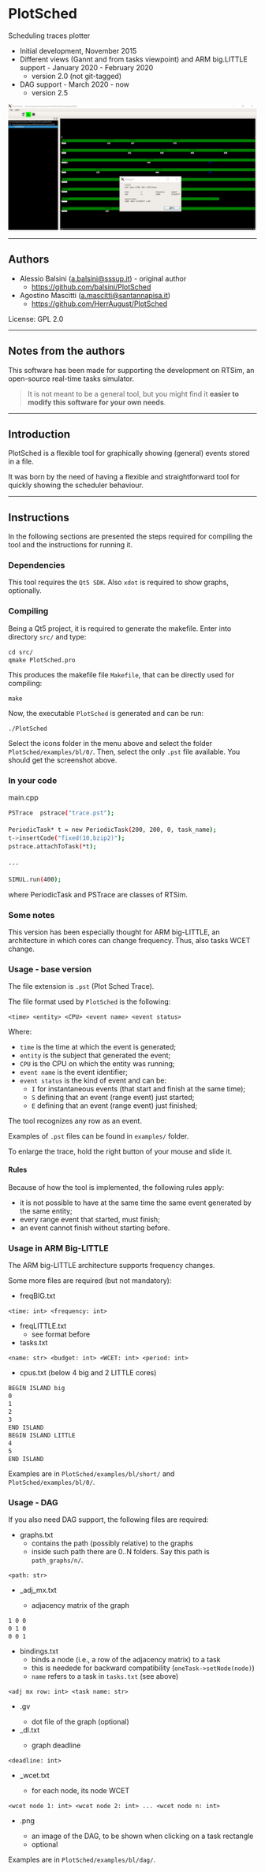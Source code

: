 # PlotSched

Scheduling traces plotter

* Initial development, November 2015
* Different views (Gannt and from tasks viewpoint) and ARM big.LITTLE support - January 2020 - February 2020
  * version 2.0 (not git-tagged)
* DAG support - March 2020 - now
  * version 2.5

![A screenshot](screens/screen_bl_0.png)

----
## Authors

* Alessio Balsini (a.balsini@sssup.it) - original author
  *  https://github.com/balsini/PlotSched
* Agostino Mascitti (a.mascitti@santannapisa.it)
  * https://github.com/HerrAugust/PlotSched

License: GPL 2.0

----
## Notes from the authors
This software has been made for supporting the
development on RTSim, an open-source real-time
tasks simulator.

> It is not meant to be a general tool, but
> you might find it **easier to modify this
> software for your own needs**.

----
## Introduction

PlotSched is a flexible tool for graphically showing (general) events stored in a file.

It was born by the need of having a flexible and straightforward tool for quickly showing the scheduler behaviour.

----

## Instructions

In the following sections are presented the steps required for compiling the tool and the instructions for running it.

### Dependencies

This tool requires the `Qt5 SDK`.
Also `xdot` is required to show graphs, optionally.

### Compiling

Being a Qt5 project, it is required to generate the makefile.
Enter into directory `src/` and type:

```
cd src/
qmake PlotSched.pro
```

This produces the makefile file `Makefile`, that can be directly used for compiling:

```
make
```

Now, the executable `PlotSched` is generated and can be run:

```
./PlotSched
```

Select the icons folder in the menu above and select the folder `PlotSched/examples/bl/0/`.
Then, select the only `.pst` file available. You should get the screenshot above.

### In your code

main.cpp

```sh
PSTrace  pstrace("trace.pst");

PeriodicTask* t = new PeriodicTask(200, 200, 0, task_name);
t->insertCode("fixed(10,bzip2)");
pstrace.attachToTask(*t);

...

SIMUL.run(400);
```

where PeriodicTask and PSTrace are classes of RTSim.

### Some notes
This version has been especially thought for ARM big-LITTLE,
an architecture in which cores can change frequency. Thus, also tasks WCET change.

### Usage - base version

The file extension is `.pst` (Plot Sched Trace).

The file format used by `PlotSched` is the following:

```
<time> <entity> <CPU> <event name> <event status>
```

Where:
* `time` is the time at which the event is generated;
* `entity` is the subject that generated the event;
* `CPU` is the CPU on which the entity was running;
* `event name` is the event identifier;
* `event status` is the kind of event and can be:
  * `I` for instantaneous events (that start and finish at the same time);
  * `S` defining that an event (range event) just started;
  * `E` defining that an event (range event) just finished;

The tool recognizes any row as an event.

Examples of `.pst` files can be found in `examples/` folder.


To enlarge the trace, hold the right button of your mouse and slide it.

#### Rules

Because of how the tool is implemented, the following rules apply:
* it is not possible to have at the same time the same event generated by the same entity;
* every range event that started, must finish;
* an event cannot finish without starting before.


### Usage in ARM Big-LITTLE
The ARM big-LITTLE architecture supports frequency
changes.

Some more files are required (but not mandatory):
* freqBIG.txt
```
<time: int> <frequency: int>
```
* freqLITTLE.txt
  * see format before
* tasks.txt
```
<name: str> <budget: int> <WCET: int> <period: int>
```
* cpus.txt (below 4 big and 2 LITTLE cores)
```
BEGIN ISLAND big
0
1
2
3
END ISLAND
BEGIN ISLAND LITTLE
4
5
END ISLAND
```

Examples are in `PlotSched/examples/bl/short/` and
`PlotSched/examples/bl/0/`.

### Usage - DAG
If you also need DAG support, the following files are required:
* graphs.txt
  * contains the path (possibly relative) to the graphs
  * inside such path there are 0..N folders. Say this path is `path_graphs/n/`.
```
<path: str>
```
* <str>_adj_mx.txt
  * adjacency matrix of the graph
```
1 0 0
0 1 0
0 0 1
```
* bindings.txt
  * binds a node (i.e., a row of the adjacency matrix) to a task
  * this is needede for backward compatibility (`oneTask->setNode(node)`)
  * `name` refers to a task in `tasks.txt` (see above)
```
<adj mx row: int> <task name: str>
```
* <str>.gv
  * dot file of the graph (optional)
* <str>_dl.txt
  * graph deadline
```
<deadline: int>
```
* <str>_wcet.txt
  * for each node, its node WCET
```
<wcet node 1: int> <wcet node 2: int> ... <wcet node n: int>
```
* <str>.png
  * an image of the DAG, to be shown when clicking on a task rectangle
  * optional

Examples are in `PlotSched/examples/bl/dag/`.
